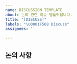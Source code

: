 ```yaml
---
name: DISCUSSION TEMPLATE
about: 논의 관련 이슈 템플릿입니다.
title: "[DISCUSS]"
labels: "\U0001F508 Discuss"
assignees: ''

---
```


## 논의 사항
